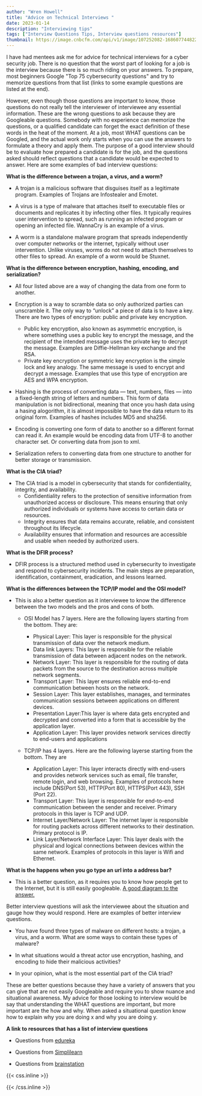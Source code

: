 ```yaml
---
author: "Wren Howell"
title: "Advice on Technical Interviews "
date: 2023-01-14
description: "Interviewing tips"
tags: ["Interview Questions Tips, Interview questions resources"]
thumbnail: https://image.cnbcfm.com/api/v1/image/107252082-1686077448227-job-interview-2021-09-24-04-13-49-utc.jpg?v=1688994001&w=630&h=354&ffmt=webp&vtcrop=y
---
```


 I have had mentees ask me for advice for technical interviews for a cyber security job. There is no question that the worst part of looking for a job is the interview because there is so much riding on your answers. To prepare, most beginners Google "Top 75 cybersecurity questions" and try to memorize questions from that list (links to some example questions are listed at the end).
 
 However, even though those questions are important to know, those questions do not really tell the interviewer of interviewee any essential information. These are the wrong questions to ask because they are Googleable questions. Somebody with no experience can memorize the questions, or a qualified candidate can forget the exact definition of these words in the heat of the moment. At a job, most WHAT questions can be Googled, and the actual work only starts when you can use the answers to formulate a theory and apply them. The purpose of a good interview should be to evaluate how prepared a candidate is for the job, and the questions asked should reflect questions that a candidate would be expected to answer. Here are some examples of bad interview questions: 

 
 **What is the difference between a trojan, a virus, and a worm?**

- A trojan is a malicious software that disguises itself as a legitimate program. Examples of Trojans are Infostealer and Emotet.  

- A virus is a type of malware that attaches itself to executable files or documents and replicates it by infecting other files. It typically requires user intervention to spread, such as running an infected program or opening an infected file. WannaCry is an example of a virus.


- A worm is a standalone malware program that spreads independently over computer networks or the internet, typically without user intervention. Unlike viruses, worms do not need to attach themselves to other files to spread. An example of a worm would be Stuxnet. 

**What is the difference between encryption, hashing, encoding, and serialization?**

- All four listed above are a way of changing the data from one form to another.  

- Encryption is a way to scramble data so only authorized parties can unscramble it. The only way to “unlock” a piece of data is to have a key. There are two types of encryption: public and private key encryption.
  - Public key encryption, also known as asymmetric encryption, is where something uses a public key to encrypt the message, and the recipient of the intended message uses the private key to decrypt the message. Examples are Diffie-Hellman key exchange and the RSA.  
  - Private key encryption or symmetric key encryption is the simple lock and key analogy. The same message is used to encrypt and decrypt a message. Examples that use this type of encryption are AES and WPA encryption.

- Hashing is the process of converting data — text, numbers, files — into a fixed-length string of letters and numbers. This form of data manipulation is not bidirectional, meaning that once you hash data using a hasing alogorithm, it is almost impossible to have the data return to its original form. Examples of hashes includes MD5 and sha256. 

- Encoding is converting one form of data to another so a different format can read it. An example would be encoding data from UTF-8 to another character set. Or converting data from json to xml. 

- Serialization refers to converting data from one structure to another for better storage or transmission. 

**What is the CIA triad?**

- The CIA triad is a model in cybersecurity that stands for confidentiality, integrity, and availability.
  - Confidentiality refers to the protection of sensitive information from unauthorized access or disclosure. This means ensuring that only authorized individuals or systems have access to certain data or resources.
  - Integrity ensures that data remains accurate, reliable, and consistent throughout its lifecycle. 
  - Availability ensures that information and resources are accessible and usable when needed by authorized users. 

**What is the DFIR process?**

- DFIR process is a structured method used in cybersecurity  to investigate and respond to cybersecurity incidents. The main steps are preparation, identification, containment, eradication, and lessons learned.

**What is the differences between the TCP/IP model and the OSI model?**
- This is also a better question as it interviewee to know the difference between the two models and the pros and cons of both. 
  - OSI Model has 7 layers. Here are the following layers starting from the bottom. They are:
    - Physical Layer: This layer is responsible for the physical transmission of data over the network medium. 
    - Data link Layers: This layer is responsible for the reliable transmission of data between adjacent nodes on the network.
    - Network Layer: This layer is responsible for the routing of data packets from the source to the destination across multiple network segments.
    - Transport Layer: This layer ensures reliable end-to-end communication between hosts on the network.
    - Session Layer: This layer establishes, manages, and terminates communication sessions between applications on different devices.
    - Presentation Layer:This layer is where data gets encrypted and decrypted and converted into a form that is accessible by the application layer.
    - Application Layer: This layer provides network services directly to end-users and applications
  
  - TCP/IP has 4 layers. Here are the following layerse starting from the bottom. They are
    - Application Layer: This layer interacts directly with end-users and provides network services such as email, file transfer, remote login, and web browsing. Examples of protocols here include DNS(Port 53), HTTP(Port 80), HTTPS(Port 443), SSH (Port 22). 
    - Transport Layer: This layer is responsible for end-to-end communication between the sender and receiver. Primary protocols in this layer is TCP and UDP. 
    - Internet Layer/Network Layer: The internet layer is responsible for routing packets across different networks to their destination. Primary protocol is IP. 
    - Link Layer/Network Interface Layer: This layer deals with the physical and logical connections between devices within the same network. Examples of protocols in this layer is Wifi and Ethernet. 

**What is the happens when you go type an url into a address bar?**

- This is a better question, as it requires you to know how people get to the Internet, but it is still easily googleable. [A good diagram to the answer.](https://github.com/whowell1/DFIR-Resources/blob/main/AddressBarGraphic.pdf)


Better interview questions will ask the interviewee about the situation and gauge how they would respond. Here are examples of better interview questions.  

- You have found three types of malware on different hosts: a trojan, a virus, and a worm. What are some ways to contain these types of malware?

- In what situations would a threat actor use encryption, hashing, and encoding to hide their malicious activities?

- In your opinion, what is the most essential part of the CIA triad?

These are better questions because they have a variety of answers that you can give that are not easily Googleable and require you to show nuance and situational awareness. My advice for those looking to interview would be say that understanding the WHAT questions are important, but more important are the how and why. When asked a situational question know how to explain why you are doing x and why you are doing y. 

**A link to resources that has a list of interview questions**

- Questions from [edureka](https://www.edureka.co/blog/interview-questions/cybersecurity-interview-questions/)

- Questions from [Simplilearn](https://www.simplilearn.com/tutorials/cyber-security-tutorial/cyber-security-interview-questions)

- Questions from [brainstation](https://brainstation.io/career-guides/cybersecurity-interview-questions)

{{< css.inline >}}

<style>
.emojify {
	font-family: Apple Color Emoji, Segoe UI Emoji, NotoColorEmoji, Segoe UI Symbol, Android Emoji, EmojiSymbols;
	font-size: 2rem;
	vertical-align: middle;
}
@media screen and (max-width:650px) {
  .nowrap {
    display: block;
    margin: 25px 0;
  }
}
</style>

{{< /css.inline >}}
